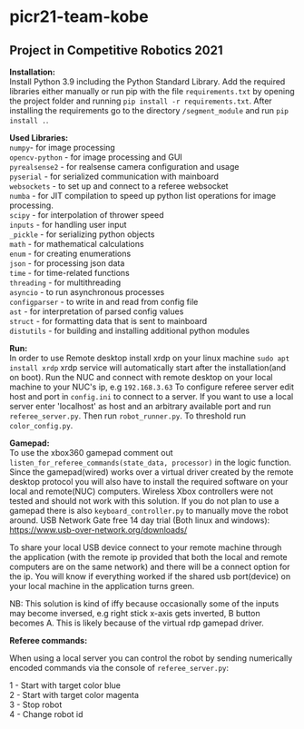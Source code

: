 # picr21-team-kobe

## Project in Competitive Robotics 2021
**Installation:**</br>
Install Python 3.9 including the Python Standard Library. Add the required libraries either manually or run pip with 
the file `requirements.txt` by opening the project folder and running `pip install -r requirements.txt`. After 
installing the requirements go to the directory `/segment_module` and run `pip install .`.</br>

**Used Libraries:**</br>
`numpy`- for image processing</br>
`opencv-python` - for image processing and GUI </br>
`pyrealsense2` - for realsense camera configuration and usage </br>
`pyserial` - for serialized communication with mainboard </br>
`websockets` - to set up and connect to a referee websocket </br>
`numba` - for JIT compilation to speed up python list operations for image processing. </br>
`scipy` - for interpolation of thrower speed </br>
`inputs` - for handling user input </br>
`_pickle` - for serializing python objects </br>
`math` - for mathematical calculations </br>
`enum` - for creating enumerations </br>
`json` - for processing json data </br>
`time` - for time-related functions </br>
`threading` - for multithreading </br>
`asyncio` - to run asynchronous processes </br>
`configparser` - to write in and read from config file </br>
`ast` - for interpretation of parsed config values </br>
`struct` - for formatting data that is sent to mainboard </br>
`distutils` - for building and installing additional python modules</br>

**Run:**</br>
In order to use Remote desktop install xrdp on your linux machine `sudo apt install xrdp` xrdp service will automatically start after the installation(and on boot).
Run the NUC and connect with remote desktop on your local machine to your NUC's ip, e.g `192.168.3.63` To configure referee server edit host and port in `config.ini` to connect to a server. 
If you want to use a local server enter 'localhost' as host and an arbitrary available port and run `referee_server.py`. 
Then run `robot_runner.py`. To threshold run `color_config.py`.

**Gamepad:**</br>
To use the xbox360 gamepad comment out `listen_for_referee_commands(state_data, processor)` in the logic function.
Since the gamepad(wired) works over a virtual driver created by the remote desktop protocol you will also have to install the required software on your local and remote(NUC) computers. Wireless Xbox controllers were not tested and should not work with this solution. If you do not plan to use a gamepad there is also `keyboard_controller.py` to manually move the robot around.
USB Network Gate free 14 day trial (Both linux and windows): https://www.usb-over-network.org/downloads/

To share your local USB device connect to your remote machine through the application (with the remote ip provided that both the local and remote computers are on the same network) and there will be a connect option for the ip. You will know if everything worked if the shared usb port(device) on your local machine in the application turns green.

NB: This solution is kind of iffy because occasionally some of the inputs may become inversed, e.g right stick x-axis gets inverted, B button becomes A. This is likely because of the virtual rdp gamepad driver.

**Referee commands:**</br>

When using a local server you can control the robot by sending numerically encoded commands via the console of `referee_server.py`: </br>

1 - Start with target color blue </br>
2 - Start with target color magenta </br>
3 - Stop robot </br>
4 - Change robot id </br>
